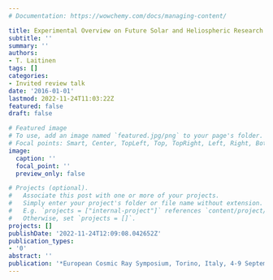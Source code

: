 ```yaml
---
# Documentation: https://wowchemy.com/docs/managing-content/

title: Experimental Overview on Future Solar and Heliospheric Research
subtitle: ''
summary: ''
authors:
- T. Laitinen
tags: []
categories:
- Invited review talk
date: '2016-01-01'
lastmod: 2022-11-24T11:03:22Z
featured: false
draft: false

# Featured image
# To use, add an image named `featured.jpg/png` to your page's folder.
# Focal points: Smart, Center, TopLeft, Top, TopRight, Left, Right, BottomLeft, Bottom, BottomRight.
image:
  caption: ''
  focal_point: ''
  preview_only: false

# Projects (optional).
#   Associate this post with one or more of your projects.
#   Simply enter your project's folder or file name without extension.
#   E.g. `projects = ["internal-project"]` references `content/project/deep-learning/index.md`.
#   Otherwise, set `projects = []`.
projects: []
publishDate: '2022-11-24T12:09:08.042652Z'
publication_types:
- '0'
abstract: ''
publication: '*European Cosmic Ray Symposium, Torino, Italy, 4-9 September*'
---
```

